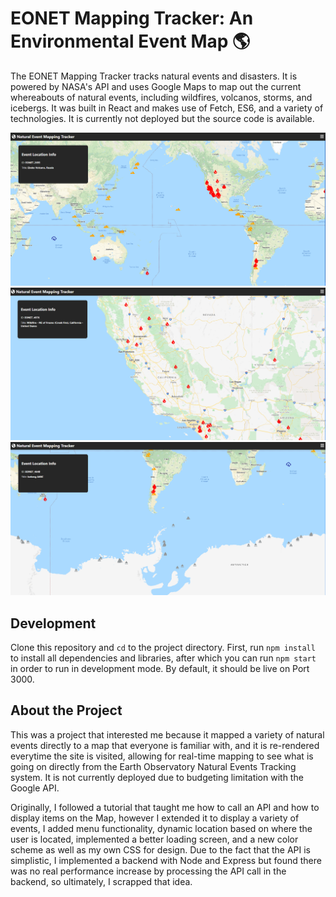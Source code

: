 # EONET Mapping Tracker: An Environmental Event Map 🌎

The EONET Mapping Tracker tracks natural events and disasters. It is powered by NASA's API and uses Google Maps to map out the current whereabouts of natural events, including wildfires, volcanos, storms, and icebergs. It was built in React and makes use of Fetch, ES6, and a variety of technologies. It is currently not deployed but the source code is available.

![Screenshot1](/screenshots/ss.png)
![Screenshot2](/screenshots/ss2.PNG)
![Screenshot3](/screenshots/ss3.PNG)

## Development
Clone this repository and `cd` to the project directory. First, run `npm install` to install all dependencies and libraries, after which you can run `npm start` in order to run in development mode. By default, it should be live on Port 3000.

## About the Project
This was a project that interested me because it mapped a variety of natural events directly to a map that everyone is familiar with, and it is re-rendered everytime the site is visited, allowing for real-time mapping to see what is going on directly from the Earth Observatory Natural Events Tracking system. It is not currently deployed due to budgeting limitation with the Google API. 

Originally, I followed a tutorial that taught me how to call an API and how to display items on the Map, however I extended it to display a variety of events, I added menu functionality, dynamic location based on where the user is located, implemented a better loading screen, and a new color scheme as well as my own CSS for design. Due to the fact that the API is simplistic, I implemented a backend with Node and Express but found there was no real performance increase by processing the API call in the backend, so ultimately, I scrapped that idea.
